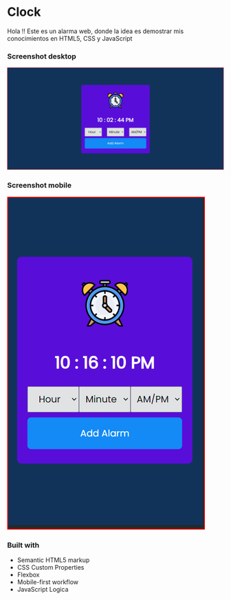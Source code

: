 # Clock

Hola !! Este es un alarma web, donde la idea es demostrar mis conocimientos en HTML5, CSS y JavaScript

### Screenshot desktop

![Una captura de mi proyecto](./src/media/Captura-desktop.png)

### Screenshot mobile

![Una captura de mi proyecto](./src/media/cap-mobile.png)

### Built with

- Semantic HTML5 markup
- CSS Custom Properties
- Flexbox
- Mobile-first workflow
- JavaScript Logica
